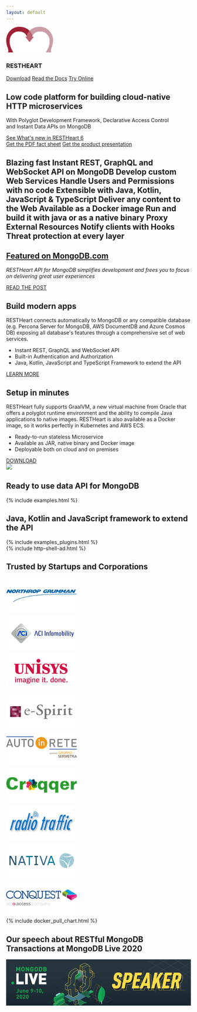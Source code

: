 ```yaml
---
layout: default
---
```


<section id="top" class="black-background text-center pt-4 pb-5">
    <section class="my-0">
        <img src="/images/rh-logo-clean.png" width="128" />
        <h1 class="pt-4 top-1 text-break"><strong>REST</strong>HEART</h1>
        <a href="/docs/setup" class="btn btn-o-white ml-1 mt-3 my-0 btn-md">Download</a>
        <a href="/docs" class="btn btn-o-white ml-1 mt-3 my-0 btn-md">Read the Docs</a>
        <a href="/docs/try" class="btn btn-o-white ml-1 mt-3 my-0 btn-md">Try Online</a>
        <h2 class="mt-4 mx-md-5 top-2 text-break">Low code platform for building cloud-native HTTP microservices</h2>
        <p class="mt-3 mx-md-5 top-5 highlightcolor text-break">With Polyglot Development Framework, Declarative Access Control<br/>and Instant Data APIs on MongoDB</p>
    </section>
    <section>
        <div class="container-fluid">
            <div class="row mt-4">
                <div class="col-md-12 text-center">
                    <a href="/docs/upgrade-to-v6/" class="btn">See What's new in RESTHeart 6</a>
                </div>
                <div class="col-md-12 text-center mt-4">
                    <a href="/assets/Brochure - RESTHeart 6.pdf" target="_blank" class="btn btn-o-white">Get the PDF fact sheet</a>
                    <a href="/assets/RESTHeart 6 - Overview.pdf" target="_blank" class="btn btn-o-white mt-3 mt-md-0 ml-md-3">Get the product presentation</a>
                </div>
            </div>
        </div>
    </section>
</section>

<section class="cd-intro mt-1 mb-1">
    <h1 class="cd-headline d-block justify-content-center letters type">
        <span class="d-flex align-items-center justify-content-center cd-words-wrapper waiting color-primary">
            <b class="is-visible">Blazing fast</b>
            <b>Instant REST, GraphQL and WebSocket API on MongoDB</b>
            <b>Develop custom Web Services</b>
            <b>Handle Users and Permissions with no code</b>
            <b>Extensible with Java, Kotlin, JavaScript & TypeScript</b>
            <b>Deliver any content to the Web</b>
            <b>Available as a Docker image</b>
            <b>Run and build it with java or as a native binary</b>
            <b>Proxy External Resources</b>
            <b>Notify clients with Hooks</b>
            <b>Threat protection at every layer</b>
        </span>
    </h1>
</section>

<section id="article-at-mongodb" class="call-to-action black-background">
    <div class="container-fluid">
        <div class="row mb-1">
            <div class="col-md-12 call-to-action__item call-to-action__first text-center">
                <h2 class="text-lightcyan mb-2">
                    <a href="https://www.mongodb.com/customers/softinstigate" target="_blank">Featured on <strong>MongoDB.com</strong></a>
                </h2>
                <p class="highlightcolor"><i>RESTHeart API for MongoDB simplifies development and frees you to focus on delivering great user experiences</i></p>
                <a href="https://www.mongodb.com/customers/softinstigate" target="_blank" class="btn btn-o-white">READ THE POST</a>
            </div>
        </div>
    </div>
</section>

<section id="call-to-action" class="call-to-action">
    <div class="container-fluid">
        <div class="row mb-2">
            <div class="col-md-6 call-to-action__item call-to-action__first">
                <h2 class="call-to-action__title">Build modern apps</h2>
                <p>RESTHeart connects automatically to MongoDB or any compatible database (e.g. Percona Server for MongoDB, AWS DocumentDB and Azure Cosmos DB) exposing all database's features through a comprehensive set of web services.</p>
                <ul class="">
                    <li>Instant REST, GraphQL and WebSocket API</li>
                    <li>Built-in Authentication and Authorization</li>
                    <li>Java, Kotlin, JavaScript and TypeScript Framework to extend the API</li>
                </ul>
                <a href="{{ "/docs" | prepend: site.baseurl }}" class="btn background-primary ml-1 mt-3 my-0 btn-md">LEARN MORE</a>
            </div>
            <div class="col-md-6 call-to-action__item call-to-action__first">
                <h2 class="call-to-action__title">Setup in minutes</h2>
                <p>RESTHeart fully supports GraalVM, a new virtual machine from Oracle that offers a polyglot runtime environment and the ability to compile Java applications to native images. RESTHeart is also available as a Docker image, so it works perfectly in Kubernetes and AWS ECS.</p>
                <ul class="">
                    <li>Ready-to-run stateless Microservice</li>
                    <li>Available as JAR, native binary and Docker image</li>
                    <li>Deployable both on cloud and on premises</li>
                </ul>
                <a href="{{ "/docs/setup" | prepend: site.baseurl }}" class="btn background-primary ml-1 mt-3 btn-md">DOWNLOAD</a>
            </div>
        </div>
    </div>
</section>

<div class="container text-center mt-0">
    <img src="/images/restheart.gif" class="img-fluid">
</div>

<div class="container">
    <h2 class="text-center color-primary">Ready to use data API for MongoDB</h2>
</div>

<section id="examples" class="slice my-0 pb-0">
    {% include examples.html %}
</section>

<div class="container">
    <h2 class="text-center color-primary m-0 mb-2">Java, Kotlin and JavaScript framework to extend the API</h2>
</div>

<section id="examples-plugins" class="slice">
    {% include examples_plugins.html %}
</section>

<div class="mt-0 pt-0 mb-5">
{% include http-shell-ad.html %}
</div>

<section id="trusted-by">
    <div class="row mx-0">
        <div id="customers" class="container-fluid my-2">
            <h2 class="text-center color-primary">
                Trusted by Startups and Corporations
            </h2>
            <div class="customer-logos">
                <div class="slide my-2"><img src="/images/customers/ng-logo.png"></div>
                <div class="slide my-2"><img src="/images/customers/aci-infomobility.png"></div>
                <div class="slide my-2"><img src="/images/customers/unisys.png"></div>
                <div class="slide my-2"><img src="/images/customers/e-spirit.png"></div>
                <div class="slide my-2"><img src="/images/customers/autoinrete.png"></div>
                <div class="slide my-2"><img src="/images/customers/croqqer-logo.png"></div>
                <div class="slide my-2"><img src="/images/customers/radiotraffic.png"></div>
                <div class="slide my-2"><img src="/images/customers/nativa.png"></div>
                <div class="slide my-2"><img src="/images/customers/conquest.png"></div>
            </div>
        </div>
    </div>
</section>

<section class="chart mt-3 pb-0" id="chart">
    {% include docker_pull_chart.html %}
</section>

<section class="bg-white text-white text-center mt-3 mb-5">
    <h2 class="text-center color-primary mb-3">Our speech about RESTful MongoDB Transactions at MongoDB Live 2020</h2>
    <a href="https://www.mongodb.com/presentations/restful-mongodb-transactions" target="_blank">
        <img src="/images/MDB-Live-Speaker-Badge-Horizontal.png" class="img-responsive"/>
    </a>
</section>

<link rel="stylesheet" href="assets/animated-headline/css/style.css"> <!-- Resource style -->
<script src="assets/animated-headline/js/modernizr.js"></script> <!-- Modernizr -->
<script src="assets/animated-headline/js/main.js"></script>
